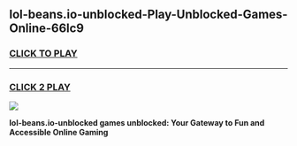 
## lol-beans.io-unblocked-Play-Unblocked-Games-Online-66lc9
<h3>
<a href="https://premium76.site?title=lol-beans.io-unblocked&ref=25A">CLICK TO PLAY</a></h3>
<hr>

<h3>
<a href="https://premium76.site?title=lol-beans.io-unblocked&ref=25A">CLICK 2 PLAY</a>
  
</h3>

<a href="https://premium76.site?title=lol-beans.io-unblocked&ref=25A"><img src="https://clearcache.store/games.png"></a>


**lol-beans.io-unblocked games unblocked: Your Gateway to Fun and Accessible Online Gaming**
